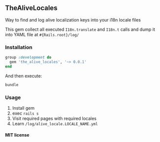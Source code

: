 ## TheAliveLocales

Way to find and log alive localization keys into your i18n locale files

This gem collect all executed `I18n.translate` and `I18n.t` calls and dump it into YAML file at
`#{Rails.root}/log/`

### Installation

```ruby
group :development do
  gem 'the_alive_locales', '~> 0.0.1'
end
```

And then execute:

```sh
bundle
```

### Usage

1. Install gem
2. exec `rails s`
2. Visit required pages with required locales
3. Learn `/log/alive_locale.LOCALE_NAME.yml`

#### MIT license
